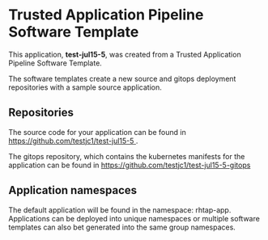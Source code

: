 # Trusted Application Pipeline Software Template

This application, **test-jul15-5**, was created from a Trusted Application Pipeline Software Template.

The software templates create a new source and gitops deployment repositories with a sample source application. 

## Repositories

The source code for your application can be found in [https://github.com/testjc1/test-jul15-5 ](https://github.com/testjc1/test-jul15-5 ).
 
The gitops repository, which contains the kubernetes manifests for the application can be found in 
[https://github.com/testjc1/test-jul15-5-gitops ](https://github.com/testjc1/test-jul15-5-gitops ) 

## Application namespaces 

The default application will be found in the namespace: rhtap-app. Applications can be deployed into unique namespaces or multiple software templates can also bet generated into the same group namespaces.  